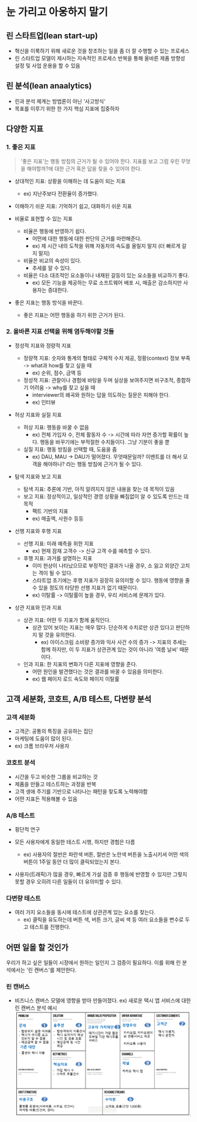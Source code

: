 # 눈 가리고 아웅하지 말기

## 린 스타트업(lean start-up)

- 혁신을 이룩하기 위해 새로운 것을 창조하는 일을 좀 더 잘 수행할 수 있는 프로세스
- 린 스타트업 모델이 제시하는 지속적인 프로세스 반복을 통해 올바른 제품 방향성 설정 및 사업 운용을 할 수 있음

## 린 분석(lean anaalytics)

- 린과 분석 체계는 방법론이 아닌 '사고방식'
- 목표를 이루기 위한 한 가지 핵심 지표에 집중하자

## 다양한 지표

### 1. 좋은 지표

> '좋은 지표'는 행동 방침의 근거가 될 수 있어야 한다.
> 지표를 보고 그럼 우린 무엇을 해야할까?에 대한 근거 혹은 답을 찾을 수 있어야 한다.

- 상대적인 지표: 상황을 이해하는 데 도움이 되는 지표

  - ex) 지난주보다 전환율이 증가했다.

- 이해하기 쉬운 지표: 기억하기 쉽고, 대화하기 쉬운 지표
- 비율로 표현할 수 있는 지표
  - 비율은 행동에 반영하기 쉽다.
    - 어떤에 대한 행동에 대한 판단의 근거를 마련해준다.
    - ex) 제 시간 내의 도착을 위해 자동차의 속도를 올릴지 말지 (더 빠르게 갈지 말지)
  - 비율은 비교의 속성이 있다.
    - 추세를 알 수 있다.
  - 비율은 다소 대조적인 요소들이나 내재된 갈등이 있는 요소들을 비교하기 좋다.
    - ex) 모든 기능을 제공하는 무료 소프트웨어 배포 시, 매출은 감소하지만 사용자는 증대한다.
- 좋은 지표는 행동 방식을 바꾼다.
  - 좋은 지표는 어떤 행동을 하기 위한 근거가 된다.

### 2. 올바른 지표 선택을 위해 염두해야할 것들

- 정성적 지표와 정량적 지표

  - 정량젹 지표: 숫자와 통계의 형태로 구체적 수치 제공, 정황(context) 정보 부족 -> what과 how를 찾고 싶을 때
    - ex) 순위, 점수, 금액 등
  - 정성적 지표: 관찰이나 경험에 바탕을 두며 실상을 보여주지면 비구조적, 종합하기 어려움 -> why를 찾고 싶을 때
    - interviewer의 왜곡와 원하는 답을 의도하는 질문은 피해야 한다.
    - ex) 인터뷰

- 허상 지표와 실질 지표

  - 허상 지표: 행동을 바꿀 수 없음
    - ex) 전체 가입자 수, 전체 활동자 수 -> 시간에 따라 자연 증가할 확률이 높다. 행동을 바꾸기에는 부적절한 수치들이다. 그냥 기분이 좋을 뿐
  - 실질 지표: 행동 방침을 선택할 때, 도움을 줌
    - ex) DAU, MAU -> DAU가 떨어졌다. 무엇때문일까? 이벤트를 더 해서 모객을 해야하나? 라는 행동 방침에 근거가 될 수 있다.

- 탐색 지표와 보고 지표

  - 탐색 지표: 추론에 기반, 아직 알려지지 않은 내용을 찾는 데 목적이 있음
  - 보고 지표: 정상적이고, 일상적인 경영 상황을 빠짐없이 알 수 있도록 만드는 데 목적
    - 팩트 기반의 지표
    - ex) 매출액, 사원수 등등

- 선행 지표와 후행 지표

  - 선행 지표: 미래 예측을 위한 지표
    - ex) 현재 잠재 고객수 -> 신규 고객 수를 예측할 수 있다.
  - 후행 지표: 과거를 설명하는 지표
    - 이미 현상이 나타났으므로 부정적인 결과가 나올 경우, 소 잃고 외양간 고치는 격이 될 수 있다.
    - 스타트업 초기에는 후행 지표가 굉장히 유의미할 수 있다. 행동에 영향을 줄 수 있을 정도의 타당한 선행 지표가 없기 때문이다.
    - ex) 이탈률 -> 이탈률이 높을 경우, 우리 서비스에 문제가 있다.

- 상관 지표와 인과 지표
  - 상관 지표: 어떤 두 지표가 함께 움직인다.
    - 상관 있어 보이는 지표는 매우 많다. 단순하게 수치로만 상관 있다고 판단하지 말 것을 유의한다.
      - ex) 아이스크림 소비량 증가와 익사 사건 수의 증가 -> 지표의 추세는 함께 하지만, 이 두 지표가 상관관계 있는 것이 아니라 '여름 날씨' 때문이다.
  - 인과 지표: 한 지표의 변화가 다른 지표에 영향을 준다.
    - 어떤 원인을 발견했다는 것은 결과를 바꿀 수 있음을 의미한다.
    - ex) 웹 페이지 로드 속도와 페이지 이탈률

## 고객 세분화, 코호트, A/B 테스트, 다변량 분석

### 고객 세분화

- 고객군: 공통의 특징을 공유하는 집단
- 마케팅에 도움이 많이 된다.
- ex) 크롬 브라우저 사용자

### 코호트 분석

- 시간을 두고 비슷한 그룹을 비교하는 것
- 제품을 만들고 테스트하는 과정을 반복
- 고객 생애 주기를 기반으로 나타나는 패턴을 찾도록 노력해야함
- 어떤 지표든 적용해볼 수 있음

### A/B 테스트

- 횡단적 연구
- 모든 사용자에게 동일한 테스트 시행, 하지만 경험은 다름

  - ex) 사용자의 절반은 파란색 버튼, 절반은 노란색 버튼을 노출시키셔 어떤 색의 버튼이 1주일 동안 더 많이 클릭되었는지 본다.

- 사용자(트래픽)가 많을 경우, 빠르게 가설 검증 후 행동에 반영할 수 있지만 그렇지 못할 경우 오히려 다른 일들이 더 유의미할 수 있다.

### 다변량 테스트

- 여러 가지 요소들을 동시에 테스트에 상관관계 있는 요소를 찾는다.
  - ex) 클릭을 유도하는데 버튼 색, 버튼 크기, 글씨 색 등 여러 요소들을 변수로 두고 테스트를 진행한다.

## 어떤 일을 할 것인가

우리가 하고 싶은 일들이 시장에서 원하는 일인지 그 검증이 필요하다. 이를 위해 린 분석에서는 '린 캔버스'를 제안한다.

### 린 캔버스

- 비즈니스 캔버스 모델에 영향을 받아 만들어졌다.
  ex) 새로운 택시 앱 서비스에 대한 린 캔버스 분석 예시
  ![](../../../../attachments/2021-09-26-15-17-33.png)

